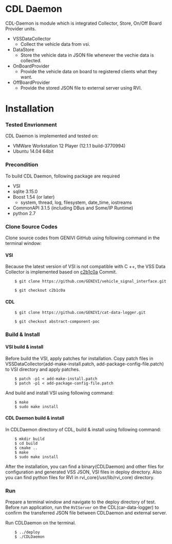 # CDL Daemon

CDL-Daemon is module which is integrated Collector, Store, On/Off Board Provider units.
 - VSSDataCollector
    * Collect the vehicle data from vsi.
 - DataStore
    * Store the vehicle data in JSON file whenever the vechie data is collected.
 - OnBoardProvider
    * Provide the vehicle data on board to registered clients what they want.
 - OffBoardProvider
    * Provide the stored JSON file to external server using RVI.
    
# Installation

### Tested Envrionment
CDL Daemon is implemented and tested on:
* VMWare Workstation 12 Player (12.1.1 build-3770994)
* Ubuntu 14.04 64bit

### Precondition
To build CDL Daemon, following package are required
* VSI
* sqlite 3.15.0
* Boost 1.54 (or later)
    * system, thread, log, filesystem, date_time, iostreams
* CommonAPI 3.1.5 (including DBus and Some/IP Runtime)
* python 2.7

### Clone Source Codes
Clone source codes from GENIVI GitHub using following command in the terminal window:
#### VSI
Because the latest version of VSI is not compatible with C ++, the VSS Data Collector is implemented based on [c2b1c0a](https://github.com/GENIVI/vehicle_signal_interface/tree/c2b1c0ab0124aa36a30ddd486cf8b373be7b2c0f) Commit.

        $ git clone https://github.com/GENIVI/vehicle_signal_interface.git

        $ git checkout c2b1c0a

#### CDL

        $ git clone https://github.com/GENIVI/cat-data-logger.git

        $ git checkout abstract-component-poc

### Build & Install
#### VSI build & install
Before build the VSI, apply patches for installation.
Copy patch files in VSSDataCollector(add-make-install.patch, add-package-config-file.patch) to VSI directory and apply patches.

        $ patch -p1 < add-make-install.patch
        $ patch -p1 < add-package-config-file.patch

And build and install VSI using following command:

        $ make
        $ sudo make install

#### CDL Daemon build & install
In CDLDaemon directory of CDL, build & install using following command:

        $ mkdir build
        $ cd build
        $ cmake ..
        $ make
        $ sudo make install

After the installation, you can find a binary(CDLDaemon) and other files for configuration and generated VSS JSON, VSI files in deploy directory. Also you can find python files for RVI in rvi_core(/usr/lib/rvi_core) directory.

### Run
Prepare a terminal window and navigate to the deploy directory of test.
Before run application, run the `RVIServer` on the CDL(car-data-logger) to confirm the transferred JSON file between CDLDaemon and external server.

Run CDLDaemon on the terminal.

        $ ../deploy
        $ ./CDLDaemon
